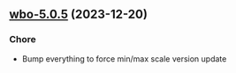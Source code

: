 

## [wbo-5.0.5](https://github.com/truecharts/charts/compare/wbo-5.0.4...wbo-5.0.5) (2023-12-20)

### Chore

- Bump everything to force min/max scale version update
  
  